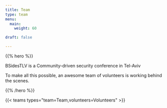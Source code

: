 ```yaml
---
title: Team
type: team
menu:
  main:
    weight: 60

draft: false

---
```


{{% hero %}}

BSidesTLV is a Community-driven security conference in Tel-Aviv

To make all this possible, an awesome team of volunteers is working behind the scenes.

{{% /hero %}}

{{< teams types="team=Team,volunteers=Volunteers" >}}

<!-- ...

{{% partners categories="communities,media" %}}
# Sponsors
{{% /partners %}}
-->
